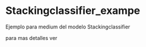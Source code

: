 # Stackingclassifier_exampe


Ejemplo para medium del modelo Stackingclassifier

para mas detalles ver 
